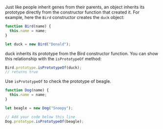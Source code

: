 Just like people inherit genes from their parents, an object inherits its prototype directly from the constructor function that created it. For example, here the `Bird` constructor creates the `duck` object:
```js
function Bird(name) {
  this.name = name;
}

let duck = new Bird("Donald");
```
duck inherits its prototype from the Bird constructor function. You can show this relationship with the `isPrototypeOf` method:
```js
Bird.prototype.isPrototypeOf(duck);
// returns true
```
Use `isPrototypeOf` to check the prototype of beagle.
```js
function Dog(name) {
  this.name = name;
}

let beagle = new Dog("Snoopy");

// Add your code below this line
Dog.prototype.isPrototypeOf(beagle);
